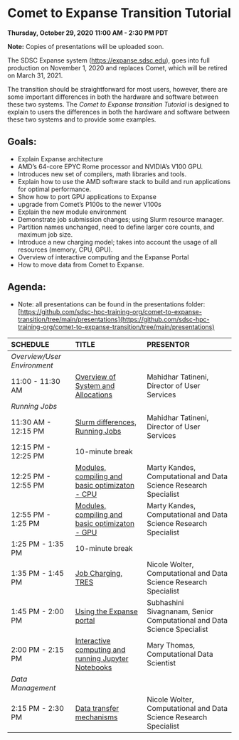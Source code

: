 # Comet to Expanse Transition Tutorial

**Thursday, October 29, 2020**
**11:00 AM - 2:30 PM PDT**

**Note:** Copies of presentations will be uploaded soon.

The SDSC Expanse system (https://expanse.sdsc.edu), goes into full production on November 1, 2020 and replaces Comet, which will be retired on March 31, 2021. 

The transition should be straightforward for most users, however, there are some important differences in both the hardware and software between these two systems. The _Comet to Expanse transition Tutorial_ is designed to explain to users the differences in both the hardware and software between these two systems and to provide some examples. 

## Goals:
* Explain Expanse architecture 
* AMD’s 64-core EPYC Rome processor and NVIDIA’s V100 GPU. 
* Introduces new set of compilers, math libraries and tools. 
* Explain how to use the AMD software stack to build and run applications for optimal performance. 
* Show how to port GPU applications to Expanse
* upgrade from Comet’s P100s to the newer V100s
* Explain the new module environment
* Demonstrate job submission changes; using Slurm resource manager. 
* Partition names unchanged, need to define larger core counts, and maximum job size. 
* Introduce a new charging model; takes into account the usage of all resources (memory, CPU, GPU). 
* Overview of interactive computing and the Expanse Portal 
* How to move data from Comet to Expanse.

## Agenda:
* Note: all presentations can be found in the presentations folder: [https://github.com/sdsc-hpc-training-org/comet-to-expanse-transition/tree/main/presentations](https://github.com/sdsc-hpc-training-org/comet-to-expanse-transition/tree/main/presentations)

| **SCHEDULE**	| **TITLE**	| **PRESENTOR** | 
| :----------- | :----------- | :----------- | 
|_Overview/User Environment_  |
| 11:00 - 11:30 AM	| [Overview of System and Allocations](https://github.com/sdsc-hpc-training-org/comet-to-expanse-transition/blob/main/presentations/MTatineni_Expanse_Overview.pdf)	| Mahidhar Tatineni, Director of User Services| 
| _Running Jobs_	 |  | |
| 11:30 AM - 12:15 PM| 	[Slurm differences, Running Jobs](https://github.com/sdsc-hpc-training-org/comet-to-expanse-transition/blob/main/presentations/MTatineni_Expanse_Running_Jobs.pdf)	| Mahidhar Tatineni, Director of User Services| 
| 12:15 PM - 12:25 PM| 	10-minute break	| | 
| 12:25 PM - 12:55 PM| 	[Modules, compiling and basic optimizaton - CPU]()	| Marty Kandes, Computational and Data Science Research Specialist| 
| 12:55 PM - 1:25 PM	| [Modules, compiling and basic optimizaton - GPU]()	| Marty Kandes, Computational and Data Science Research Specialist| 
| 1:25 PM - 1:35 PM	| 10-minute break	| | 
| 1:35 PM - 1:45 PM	| [Job Charging, TRES	]()| Nicole Wolter, Computational and Data Science Research Specialist| 
| 1:45 PM - 2:00 PM	| [Using the Expanse portal ]()	| Subhashini Sivagnanam, Senior Computational and Data Science Specialist| 
| 2:00 PM - 2:15 PM	| [Interactive computing and running Jupyter Notebooks]()	| Mary Thomas, Computational Data Scientist| 
| _Data Management_	| | | 	
| 2:15 PM - 2:30 PM	| [Data transfer mechanisms	]()|Nicole Wolter, Computational and Data Science Research Specialist| 
